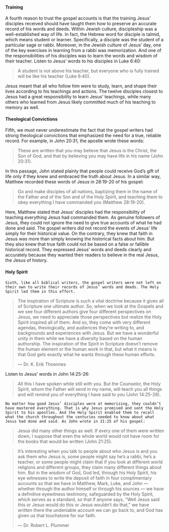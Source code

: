 #### Training

A fourth reason to trust the gospel accounts is that the training Jesus’ disciples received should have taught them how to preserve an accurate record of his words and deeds. 
	Within Jewish culture, discipleship was a well-established way of life. In fact, the Hebrew word for disciple is talmid, which means student or learner. Specifically, a disciple was the student of a particular sage or rabbi. Moreover, in the Jewish culture of Jesus’ day, one of the key exercises in learning from a rabbi was memorization. And one of the responsibilities of his disciples was to learn the words and wisdom of their teacher. 
Listen to Jesus’ words to his disciples in Luke 6:40:

> A student is not above his teacher, but everyone who is fully trained will be like his teacher (Luke 6:40).

Jesus meant that all who follow him were to study, learn, and shape their lives according to his teachings and actions. 
	The twelve disciples closest to Jesus had a great responsibility to learn Jesus’ teachings, while many others who learned from Jesus likely committed much of his teaching to memory as well. 


#### Theological Convictions

Fifth, we must never underestimate the fact that the gospel writers had strong theological convictions that emphasized the need for a true, reliable record. For example, in John 20:31, the apostle wrote these words: 

> These are written that you may believe that Jesus is the Christ, the Son of God, and that by believing you may have life in his name (John 20:31).

In this passage, John stated plainly that people could receive God’s gift of life only if they knew and embraced the truth about Jesus. 
In a similar way, Matthew recorded these words of Jesus in 28:19-20 of his gospel: 

> Go and make disciples of all nations, baptizing them in the name of the Father and of the Son and of the Holy Spirit, and teaching them to obey everything I have commanded you (Matthew 28:19-20).

Here, Matthew stated that Jesus’ disciples had the responsibility of teaching everything Jesus had commanded them. As genuine followers of Jesus, they could not ignore the need to give true accounts of what he had done and said.
	The gospel writers did not record the events of Jesus’ life simply for their historical value. On the contrary, they knew that faith in Jesus was more than simply knowing the historical facts about him. But they also knew that true faith could not be based on a false or fallible historical record. They expressed Jesus’ words and deeds clearly and accurately because they wanted their readers to believe in the real Jesus, the Jesus of history. 


#### Holy Spirit

	Sixth, like all biblical writers, the gospel writers were not left on their own to write their records of Jesus’ words and deeds. The Holy Spirit led them in this effort.

> The inspiration of Scripture is such a vital doctrine because it gives all of Scripture one ultimate author. So, when we look at the Gospels and we see four different authors give four different perspectives on Jesus, we need to appreciate those perspectives but realize the Holy Spirit inspired all of them. And so, they come with very different agendas, theologically, and audiences they’re writing to, and backgrounds and experiences with Jesus. But we have a wonderful unity in them while we have a diversity based on the human authorship. The inspiration of the Spirit in Scripture doesn’t remove the human element or the human work in that, but what it means is that God gets exactly what he wants through these human efforts.
> 
> — Dr. K. Erik Thoennes

Listen to Jesus’ words in John 14:25-26:

> All this I have spoken while still with you. But the Counselor, the Holy Spirit, whom the Father will send in my name, will teach you all things and will remind you of everything I have said to you (John 14:25-26).

	No matter how good Jesus’ disciples were at memorizing, they couldn’t have mastered everything. That is why Jesus promised and sent the Holy Spirit to his apostles. And the Holy Spirit enabled them to recall what the church throughout the centuries needed to know about what Jesus had done and said. As John wrote in 21:25 of his gospel:

> Jesus did many other things as well. If every one of them were written down, I suppose that even the whole world would not have room for the books that would be written (John 21:25).


> It’s interesting when you talk to people about who Jesus is and you ask them who Jesus is, some people might say he’s a rabbi, he’s a teacher, or some people might claim that if you look at different world religions and different groups, they claim many different things about him. But in the wisdom of God, God led, through his Holy Spirit, his eye witnesses to write the deposit of faith in four complimentary accounts so that we have in Matthew, Mark, Luke, and John — whether through the author himself or through his sources — we have a definitive eyewitness testimony, safeguarded by the Holy Spirit, which serves as a standard, so that if anyone says, “Well Jesus said this or Jesus would do this or Jesus wouldn’t do that,” we have written there the undeniable account we can go back to, and God has given us that touchstone for our faith.
> 
> — Dr. Robert L. Plummer

